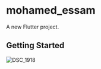 # mohamed_essam

A new Flutter project.

## Getting Started

![DSC_1918](https://github.com/mohamed-essam-abdelkaream/mohamed_essam/assets/75342235/175ca3a8-f27e-4b83-91ca-85d6f3bf6fd4)
